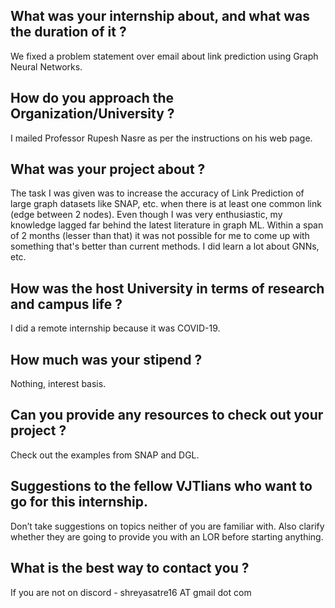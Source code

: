 ## What was your internship about, and what was the duration of it ?

We fixed a problem statement over email about link prediction using Graph Neural Networks.

## How do you approach the Organization/University ?

I mailed Professor Rupesh Nasre as per the instructions on his web page.

## What was your project about ?

The task I was given was to increase the accuracy of Link Prediction of large graph datasets like SNAP, etc. when there is at least one common link (edge between 2 nodes).
Even though I was very enthusiastic, my knowledge lagged far behind the latest literature in graph ML. Within a span of 2 months (lesser than that) it was not possible for me to come up with something that's better than current methods. I did learn a lot about GNNs, etc.

## How was the host University in terms of research and campus life ?

I did a remote internship because it was COVID-19.

## How much was your stipend ?

Nothing, interest basis.

## Can you provide any resources to check out your project ?

Check out the examples from SNAP and DGL.

## Suggestions to the fellow VJTIians who want to go for this internship.

Don’t take suggestions on topics neither of you are familiar with. Also clarify whether they are going to provide you with an LOR before starting anything.

## What is the best way to contact you ?

If you are not on discord - shreyasatre16 AT gmail dot com